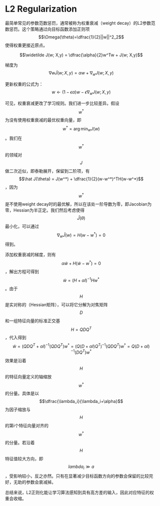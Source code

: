 # L2 Regularization

最简单常见的参数范数惩罚，通常被称为权重衰减（weight decay）的L2参数范数惩罚。这个策略通过向目标函数添加正则项$$\Omega(\theta)=\dfrac{1}{2}||w||^2_2$$使得权重更接近原点。

$$\widetilde J(w; X,y) = \dfrac{\alpha}{2}w^Tw + J(w; X,y)$$

梯度为$$\nabla{w}\widetilde J(w; X,y) = \alpha w + \nabla_w J(w;X,y)$$

更新权重的公式为：$$w \leftarrow (1-\epsilon \alpha)w - \epsilon\nabla_w J(w;X,y)$$

可见，权重衰减更改了学习规则。我们进一步比较差异。假设 $$w^*$$为没有使用权重衰减的最优权重向量，即$$w^* = \arg \min_w J(w)$$ 。我们在$$w^*$$的领域对$$J$$做二次近似，即泰勒展开，保留到二阶项，有$$\hat J(\theta) = J(w^*) + \dfrac{1}{2}(w-w^*)^TH(w-w^*)$$，因为$$w^*$$是不使用weight decay时的最优解，所以在该处一阶导数为零，即Jacobian为零，Hessian为半正定。我们然后考虑使得$$\hat J(\theta)$$最小化，可以通过$$\nabla_w\hat J(w) = H(w-w^{*})=0$$得到。

添加权重衰减的梯度，则有$$\alpha \widetilde w + H(\widetilde w - w^{*})=0$$，解出方程可得到$$\widetilde w =  (H + \alpha I)^{-1}H w^{*}$$ 。由于$$H$$是实对称的（Hessian矩阵），可以将它分解为对焦矩阵$$D$$和一组特征向量的标准正交基$$H=QDQ^{T}$$，代入得到$$\widetilde w =( QDQ^{T}+\alpha I)^{-1}(QDQ^{T})w^{*} = ( Q(D+\alpha I)Q^{T})^{-1}(QDQ^{T})w^{*} = Q(D+\alpha I)^{-1}(DQ^{T})w^{*}$$效果是沿着$$H$$的特征向量定义的轴缩放$$w^*$$的分量。具体是以$$\dfrac{\lambda_i}{\lambda_i+\alpha}$$为因子缩放与$$H$$的第i个特征向量对齐的$$w^{*}$$的分量。若沿着$$H$$特征值较大方向，即$$lambda_i\gg a$$，受影响较小，反之亦然。只有在显著减少目标函数方向的参数会保留的比较完好，无助的参数会衰减掉。



总结来说，L2正则化能让学习算法感知到具有高方差的输入，因此对应特征的权重会收缩。

